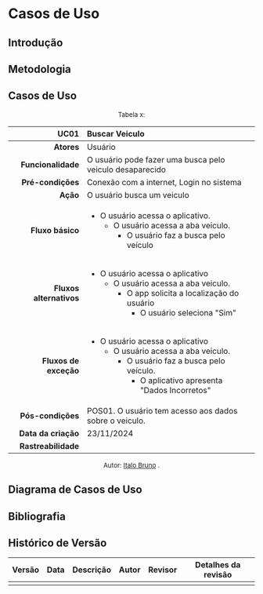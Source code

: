 # Casos de Uso

## Introdução

## Metodologia

## Casos de Uso

<center>

<font size="2"><p style="text-align: center">Tabela x: </p></font>

| UC01 |  Buscar Veiculo |
| -: | :- |
| **Atores** | Usuário |
| **Funcionalidade** | O usuário pode fazer uma busca pelo veiculo desaparecido |
| **Pré-condições** | Conexão com a internet, Login no sistema |
| **Ação** | O usuário busca um veiculo  |
| **Fluxo básico** | <ul><li> O usuário acessa o aplicativo. </br> <ul><li> O usuário acessa a aba veiculo. </br> <ul><li> O usuário faz a busca pelo veículo </br> |
| **Fluxos alternativos** | <ul><li> O usuário acessa o aplicativo </br> <ul><li> O usuário acessa a aba veiculo. </br> <ul><li> O app solicita a localização do usuário </br> <ul><li> O usuário seleciona "Sim"</br>  |
| **Fluxos de exceção** | <ul><li> O usuário acessa o aplicativo </br> <ul><li> O usuário acessa a aba veiculo. </br> <ul><li>  O usuário faz a busca pelo veículo. </br> <ul><li> O aplicativo apresenta "Dados Incorretos" </br>  |
| **Pós-condições** |POS01. O usuário tem acesso aos dados sobre o veiculo. |
| **Data da criação** | 23/11/2024 |
| **Rastreabilidade** | |

<font size="2"><p style="text-align: center">Autor: [Italo Bruno](https://github.com/ItaloBrunoM)  .</p></font>

</center>

## Diagrama de Casos de Uso

## Bibliografia

## Histórico de Versão

|Versão|Data|Descrição|Autor|Revisor| Detalhes da revisão |
|:----:|----|---------|-----|:-------:|-----| 
|  |  |  |  |  | |